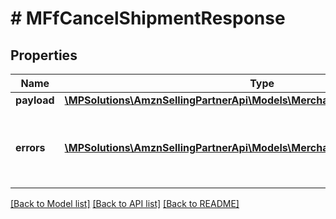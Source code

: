 # # MFfCancelShipmentResponse

## Properties

Name | Type | Description | Notes
------------ | ------------- | ------------- | -------------
**payload** | [**\MPSolutions\AmznSellingPartnerApi\Models\MerchantFulfillment\MFfShipment**](MFfShipment.md) |  | [optional]
**errors** | [**\MPSolutions\AmznSellingPartnerApi\Models\MerchantFulfillment\MFfError[]**](MFfError.md) | A list of error responses returned when a request is unsuccessful. | [optional]

[[Back to Model list]](../../README.md#models) [[Back to API list]](../../README.md#endpoints) [[Back to README]](../../README.md)
